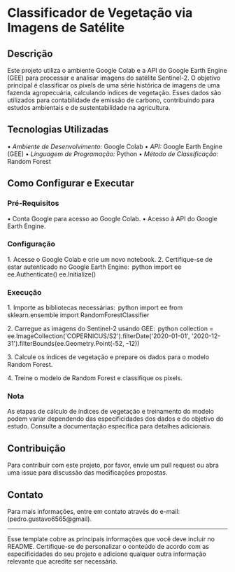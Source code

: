 # Classificador de Vegetação via Imagens de Satélite

## Descrição

Este projeto utiliza o ambiente Google Colab e a API do Google Earth Engine (GEE) para processar e analisar imagens do satélite Sentinel-2. O objetivo principal é classificar os pixels de uma série histórica de imagens de uma fazenda agropecuária, calculando índices de vegetação. Esses dados são utilizados para contabilidade de emissão de carbono, contribuindo para estudos ambientais e de sustentabilidade na agricultura.

## Tecnologias Utilizadas

•⁠  ⁠*Ambiente de Desenvolvimento:* Google Colab
•⁠  ⁠*API:* Google Earth Engine (GEE)
•⁠  ⁠*Linguagem de Programação:* Python
•⁠  ⁠*Método de Classificação:* Random Forest

## Como Configurar e Executar

### Pré-Requisitos

•⁠  ⁠Conta Google para acesso ao Google Colab.
•⁠  ⁠Acesso à API do Google Earth Engine.

### Configuração

1.⁠ ⁠Acesse o Google Colab e crie um novo notebook.
2.⁠ ⁠Certifique-se de estar autenticado no Google Earth Engine:
   ⁠ python
   import ee
   ee.Authenticate()
   ee.Initialize()
    ⁠

### Execução

1.⁠ ⁠Importe as bibliotecas necessárias:
   ⁠ python
   import ee
   from sklearn.ensemble import RandomForestClassifier
    ⁠

2.⁠ ⁠Carregue as imagens do Sentinel-2 usando GEE:
   ⁠ python
   collection = ee.ImageCollection('COPERNICUS/S2').filterDate('2020-01-01', '2020-12-31').filterBounds(ee.Geometry.Point(-52, -12))
    ⁠

3.⁠ ⁠Calcule os índices de vegetação e prepare os dados para o modelo Random Forest.

4.⁠ ⁠Treine o modelo de Random Forest e classifique os pixels.

### Nota
As etapas de cálculo de índices de vegetação e treinamento do modelo podem variar dependendo das especificidades dos dados e do objetivo do estudo. Consulte a documentação específica para detalhes adicionais.

## Contribuição

Para contribuir com este projeto, por favor, envie um pull request ou abra uma issue para discussão das modificações propostas.


## Contato

Para mais informações, entre em contato através do e-mail: (pedro.gustavo6565@gmail).

---

Esse template cobre as principais informações que você deve incluir no README. Certifique-se de personalizar o conteúdo de acordo com as especificidades do seu projeto e adicione qualquer outra informação relevante que acredite ser necessária.

